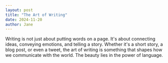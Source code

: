 ```yaml
---
layout: post
title: "The Art of Writing"
date: 2024-11-20
author: Jane
---
```


Writing is not just about putting words on a page. It's about connecting ideas, conveying emotions, and telling a story. Whether it's a short story, a blog post, or even a tweet, the art of writing is something that shapes how we communicate with the world. The beauty lies in the power of language.
